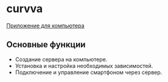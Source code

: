 # curvva

[Приложение для компьютера](https://github.com/vavaqwe/c_cange)
## Основные функции

- Создание сервера на компьютере.
- Установка и настройка необходимых зависимостей.
- Подключение и управление смартфоном через сервер.
